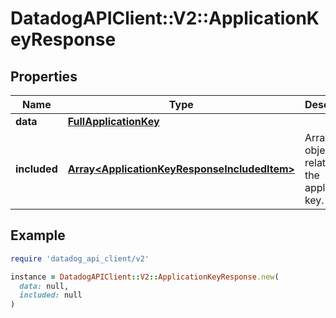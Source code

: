 # DatadogAPIClient::V2::ApplicationKeyResponse

## Properties

| Name | Type | Description | Notes |
| ---- | ---- | ----------- | ----- |
| **data** | [**FullApplicationKey**](FullApplicationKey.md) |  | [optional] |
| **included** | [**Array&lt;ApplicationKeyResponseIncludedItem&gt;**](ApplicationKeyResponseIncludedItem.md) | Array of objects related to the application key. | [optional] |

## Example

```ruby
require 'datadog_api_client/v2'

instance = DatadogAPIClient::V2::ApplicationKeyResponse.new(
  data: null,
  included: null
)
```

